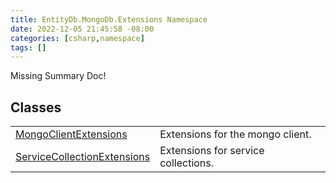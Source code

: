 ```yaml
---
title: EntityDb.MongoDb.Extensions Namespace
date: 2022-12-05 21:45:58 -08:00
categories: [csharp,namespace]
tags: []
---
```


Missing Summary Doc!
## Classes
<table><tr><td><a href='/posts/csharp.class.entitydb.mongodb.extensions.mongoclientextensions/'>MongoClientExtensions</a></td><td>
Extensions for the mongo client.
</td></tr><tr><td><a href='/posts/csharp.class.entitydb.mongodb.extensions.servicecollectionextensions/'>ServiceCollectionExtensions</a></td><td>
Extensions for service collections.
</td></tr></table>
